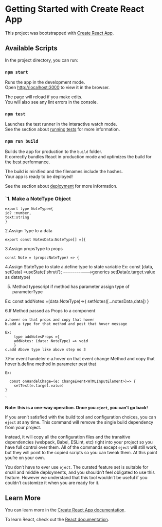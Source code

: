 # Getting Started with Create React App

This project was bootstrapped with [Create React App](https://github.com/facebook/create-react-app).

## Available Scripts

In the project directory, you can run:

### `npm start`

Runs the app in the development mode.\
Open [http://localhost:3000](http://localhost:3000) to view it in the browser.

The page will reload if you make edits.\
You will also see any lint errors in the console.

### `npm test`

Launches the test runner in the interactive watch mode.\
See the section about [running tests](https://facebook.github.io/create-react-app/docs/running-tests) for more information.

### `npm run build`

Builds the app for production to the `build` folder.\
It correctly bundles React in production mode and optimizes the build for the best performance.

The build is minified and the filenames include the hashes.\
Your app is ready to be deployed!

See the section about [deployment](https://facebook.github.io/create-react-app/docs/deployment) for more information.

### `1. Make a NoteType Object 

	export type NoteType={
    id? :number,
    text:string
    }
	
2.Assign Type to a data

	export const NotesData:NoteType[] =[{
	
3.Assign propsType to props

	const Note = (props:NoteType) => {
	
4.Assign StateType to state
	a.define type to state variable
	Ex: const [data, setData] =useState<datatype>('shruti'); ------------>generics
		setData(e.target.value as datatype)

5. Method typescript
if method has parameter assign type of parameterType

Ex:	
	  const addNotes =(data:NoteType)=>{
		setNotes([...notesData,data])
		}
		
		
6.If Method passed as Props to a component

	a.hover on that props and copy that hover
	b.add a type for that method and pest that hover message
	
	Ex:
		type addNotesProps ={
		addNotes: (data: NoteType) => void
		}
	c.add Above type like above step no 3

	
7.For event handeler e
	a.hover on that event change Method	and copy that hover
	b.define method in parameter pest that
	
	Ex:
	
	  const onHandelChage=(e: ChangeEvent<HTMLInputElement>)=> {
        setText(e.target.value)
    }
	
	`

**Note: this is a one-way operation. Once you `eject`, you can’t go back!**

If you aren’t satisfied with the build tool and configuration choices, you can `eject` at any time. This command will remove the single build dependency from your project.

Instead, it will copy all the configuration files and the transitive dependencies (webpack, Babel, ESLint, etc) right into your project so you have full control over them. All of the commands except `eject` will still work, but they will point to the copied scripts so you can tweak them. At this point you’re on your own.

You don’t have to ever use `eject`. The curated feature set is suitable for small and middle deployments, and you shouldn’t feel obligated to use this feature. However we understand that this tool wouldn’t be useful if you couldn’t customize it when you are ready for it.

## Learn More

You can learn more in the [Create React App documentation](https://facebook.github.io/create-react-app/docs/getting-started).

To learn React, check out the [React documentation](https://reactjs.org/).
